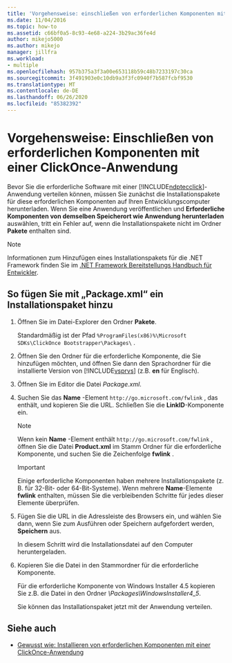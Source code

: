 ```yaml
---
title: 'Vorgehensweise: einschließen von erforderlichen Komponenten mit einer ClickOnce-Anwendung | Microsoft-Dokumentation'
ms.date: 11/04/2016
ms.topic: how-to
ms.assetid: c66bf0a5-8c93-4e68-a224-3b29ac36fe4d
author: mikejo5000
ms.author: mikejo
manager: jillfra
ms.workload:
- multiple
ms.openlocfilehash: 957b375a3f3a00e653118b59c48b7233197c30ca
ms.sourcegitcommit: 3f491903e0c10db9a3f3fc0940f7b587fcbf9530
ms.translationtype: MT
ms.contentlocale: de-DE
ms.lasthandoff: 06/26/2020
ms.locfileid: "85382392"
---
```

# <a name="how-to-include-prerequisites-with-a-clickonce-application"></a>Vorgehensweise: Einschließen von erforderlichen Komponenten mit einer ClickOnce-Anwendung
Bevor Sie die erforderliche Software mit einer [!INCLUDE[ndptecclick](../deployment/includes/ndptecclick_md.md)]-Anwendung verteilen können, müssen Sie zunächst die Installationspakete für diese erforderlichen Komponenten auf Ihren Entwicklungscomputer herunterladen. Wenn Sie eine Anwendung veröffentlichen und **Erforderliche Komponenten von demselben Speicherort wie Anwendung herunterladen** auswählen, tritt ein Fehler auf, wenn die Installationspakete nicht im Ordner **Pakete** enthalten sind.

> [!NOTE]
> Informationen zum Hinzufügen eines Installationspakets für die .NET Framework finden Sie im [.NET Framework Bereitstellungs Handbuch für Entwickler](/dotnet/framework/deployment/deployment-guide-for-developers).

## <a name="to-add-an-installer-package-by-using-packagexml"></a><a name="Package"></a> So fügen Sie mit „Package.xml“ ein Installationspaket hinzu

1. Öffnen Sie im Datei-Explorer den Ordner **Pakete**.

    Standardmäßig ist der Pfad `%ProgramFiles(x86)%\Microsoft SDKs\ClickOnce Bootstrapper\Packages\` .

2. Öffnen Sie den Ordner für die erforderliche Komponente, die Sie hinzufügen möchten, und öffnen Sie dann den Sprachordner für die installierte Version von [!INCLUDE[vsprvs](../code-quality/includes/vsprvs_md.md)] (z.B. **en** für Englisch).

3. Öffnen Sie im Editor die Datei *Package.xml*.

4. Suchen Sie das **Name** -Element `http://go.microsoft.com/fwlink` , das enthält, und kopieren Sie die URL. Schließen Sie die **LinkID**-Komponente ein.

   > [!NOTE]
   > Wenn kein **Name** -Element enthält `http://go.microsoft.com/fwlink` , öffnen Sie die Datei **Product.xml** im Stamm Ordner für die erforderliche Komponente, und suchen Sie die Zeichenfolge **fwlink** .

   > [!IMPORTANT]
   > Einige erforderliche Komponenten haben mehrere Installationspakete (z. B. für 32-Bit- oder 64-Bit-Systeme). Wenn mehrere **Name**-Elemente **fwlink** enthalten, müssen Sie die verbleibenden Schritte für jedes dieser Elemente überprüfen.

5. Fügen Sie die URL in die Adressleiste des Browsers ein, und wählen Sie dann, wenn Sie zum Ausführen oder Speichern aufgefordert werden, **Speichern** aus.

    In diesem Schritt wird die Installationsdatei auf den Computer heruntergeladen.

6. Kopieren Sie die Datei in den Stammordner für die erforderliche Komponente.

    Für die erforderliche Komponente von Windows Installer 4.5 kopieren Sie z.B. die Datei in den Ordner *\Packages\WindowsInstaller4_5*.

    Sie können das Installationspaket jetzt mit der Anwendung verteilen.

## <a name="see-also"></a>Siehe auch
- [Gewusst wie: Installieren von erforderlichen Komponenten mit einer ClickOnce-Anwendung](../deployment/how-to-install-prerequisites-with-a-clickonce-application.md)
